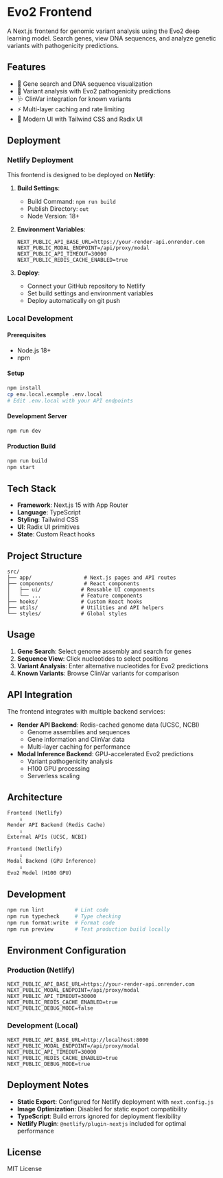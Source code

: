 # Evo2 Frontend

A Next.js frontend for genomic variant analysis using the Evo2 deep learning model. Search genes, view DNA sequences, and analyze genetic variants with pathogenicity predictions.

## Features

- 🧬 Gene search and DNA sequence visualization
- 🔬 Variant analysis with Evo2 pathogenicity predictions
- 🩺 ClinVar integration for known variants
- ⚡ Multi-layer caching and rate limiting
- 🎨 Modern UI with Tailwind CSS and Radix UI

## Deployment

### Netlify Deployment
This frontend is designed to be deployed on **Netlify**:

1. **Build Settings**:
   - Build Command: `npm run build`
   - Publish Directory: `out`
   - Node Version: 18+

2. **Environment Variables**:
   ```env
   NEXT_PUBLIC_API_BASE_URL=https://your-render-api.onrender.com
   NEXT_PUBLIC_MODAL_ENDPOINT=/api/proxy/modal
   NEXT_PUBLIC_API_TIMEOUT=30000
   NEXT_PUBLIC_REDIS_CACHE_ENABLED=true
   ```

3. **Deploy**:
   - Connect your GitHub repository to Netlify
   - Set build settings and environment variables
   - Deploy automatically on git push

### Local Development

#### Prerequisites
- Node.js 18+
- npm

#### Setup
```bash
npm install
cp env.local.example .env.local
# Edit .env.local with your API endpoints
```

#### Development Server
```bash
npm run dev
```

#### Production Build
```bash
npm run build
npm start
```

## Tech Stack

- **Framework**: Next.js 15 with App Router
- **Language**: TypeScript
- **Styling**: Tailwind CSS
- **UI**: Radix UI primitives
- **State**: Custom React hooks

## Project Structure

```
src/
├── app/                 # Next.js pages and API routes
├── components/          # React components
│   ├── ui/             # Reusable UI components
│   └── ...             # Feature components
├── hooks/              # Custom React hooks
├── utils/              # Utilities and API helpers
└── styles/             # Global styles
```

## Usage

1. **Gene Search**: Select genome assembly and search for genes
2. **Sequence View**: Click nucleotides to select positions
3. **Variant Analysis**: Enter alternative nucleotides for Evo2 predictions
4. **Known Variants**: Browse ClinVar variants for comparison

## API Integration

The frontend integrates with multiple backend services:

- **Render API Backend**: Redis-cached genome data (UCSC, NCBI)
  - Genome assemblies and sequences
  - Gene information and ClinVar data
  - Multi-layer caching for performance
- **Modal Inference Backend**: GPU-accelerated Evo2 predictions
  - Variant pathogenicity analysis
  - H100 GPU processing
  - Serverless scaling

## Architecture

```
Frontend (Netlify) 
    ↓
Render API Backend (Redis Cache)
    ↓
External APIs (UCSC, NCBI)

Frontend (Netlify)
    ↓  
Modal Backend (GPU Inference)
    ↓
Evo2 Model (H100 GPU)
```

## Development

```bash
npm run lint          # Lint code
npm run typecheck     # Type checking
npm run format:write  # Format code
npm run preview       # Test production build locally
```

## Environment Configuration

### Production (Netlify)
```env
NEXT_PUBLIC_API_BASE_URL=https://your-render-api.onrender.com
NEXT_PUBLIC_MODAL_ENDPOINT=/api/proxy/modal
NEXT_PUBLIC_API_TIMEOUT=30000
NEXT_PUBLIC_REDIS_CACHE_ENABLED=true
NEXT_PUBLIC_DEBUG_MODE=false
```

### Development (Local)
```env
NEXT_PUBLIC_API_BASE_URL=http://localhost:8000
NEXT_PUBLIC_MODAL_ENDPOINT=/api/proxy/modal
NEXT_PUBLIC_API_TIMEOUT=30000
NEXT_PUBLIC_REDIS_CACHE_ENABLED=true
NEXT_PUBLIC_DEBUG_MODE=true
```

## Deployment Notes

- **Static Export**: Configured for Netlify deployment with `next.config.js`
- **Image Optimization**: Disabled for static export compatibility
- **TypeScript**: Build errors ignored for deployment flexibility
- **Netlify Plugin**: `@netlify/plugin-nextjs` included for optimal performance

## License

MIT License